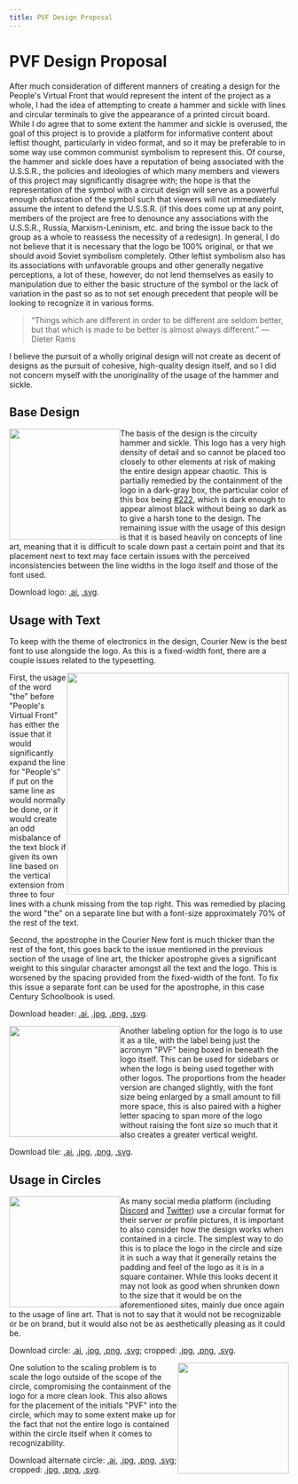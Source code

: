 ```yaml
---
title: PVF Design Proposal
---
```


# PVF Design Proposal

After much consideration of different manners of creating a design for the
People's Virtual Front that would represent the intent of the project as a
whole, I had the idea of attempting to create a hammer and sickle with lines and
circular terminals to give the appearance of a printed circuit board. While I do
agree that to some extent the hammer and sickle is overused, the goal of this
project is to provide a platform for informative content about leftist thought,
particularly in video format, and so it may be preferable to in some way use
common communist symbolism to represent this. Of course, the hammer and sickle
does have a reputation of being associated with the U.S.S.R., the policies and
ideologies of which many members and viewers of this project may significantly
disagree with; the hope is that the representation of the symbol with a circuit
design will serve as a powerful enough obfuscation of the symbol such that
viewers will not immediately assume the intent to defend the U.S.S.R. (if this
does come up at any point, members of the project are free to denounce any
associations with the U.S.S.R., Russia, Marxism-Leninism, etc. and bring the
issue back to the group as a whole to reassess the necessity of a redesign). In
general, I do not believe that it is necessary that the logo be 100% original,
or that we should avoid Soviet symbolism completely. Other leftist symbolism
also has its associations with unfavorable groups and other generally negative
perceptions, a lot of these, however, do not lend themselves as easily to
manipulation due to either the basic structure of the symbol or the lack of
variation in the past so as to not set enough precedent that people will be
looking to recognize it in various forms.

>“Things which are different in order to be different are seldom better, but
that which is made to be better is almost always different.” — Dieter Rams

I believe the pursuit of a wholly original design will not create as decent of
designs as the pursuit of cohesive, high-quality design itself, and so I did not
concern myself with the unoriginality of the usage of the hammer and sickle.

## Base Design

<img src="https://trew.moe/assets/img/pvf/logo.svg"
    style="float:left;width:200px;">

The basis of the design is the circuity hammer and sickle. This logo has a very
high density of detail and so cannot be placed too closely to other elements at
risk of making the entire design appear chaotic. This is partially remedied by
the containment of the logo in a dark-gray box, the particular color of this box
being [#222](http://www.colorhexa.com/222222), which is dark enough to appear
almost black without being so dark as to give a harsh tone to the design. The
remaining issue with the usage of this design is that it is based heavily on
concepts of line art, meaning that it is difficult to scale down past a certain
point and that its placement next to text may face certain issues with the
perceived inconsistencies between the line widths in the logo itself and those
of the font used.

Download logo: [.ai](https://trew.moe/assets/img/pvf/logo.ai),
[.svg](https://trew.moe/assets/img/pvf/logo.svg).

## Usage with Text

To keep with the theme of electronics in the design, Courier New is the best
font to use alongside the logo. As this is a fixed-width font, there are a
couple issues related to the typesetting.

<img src="https://trew.moe/assets/img/pvf/header.png"
    style="width:400px;float:right;">

First, the usage of the word "the" before "People's Virtual Front" has either
the issue that it would significantly expand the line for "People's" if put on
the same line as would normally be done, or it would create an odd misbalance of
the text block if given its own line based on the vertical extension from three
to four lines with a chunk missing from the top right. This was remedied by
placing the word "the" on a separate line but with a font-size approximately 70%
of the rest of the text.

Second, the apostrophe in the Courier New font is much thicker than the rest of
the font, this goes back to the issue mentioned in the previous section of the
usage of line art, the thicker apostrophe gives a significant weight to this
singular character amongst all the text and the logo. This is worsened by the
spacing provided from the fixed-width of the font. To fix this issue a separate
font can be used for the apostrophe, in this case Century Schoolbook is used.

Download header: [.ai](https://trew.moe/assets/img/pvf/header.ai),
[.jpg](https://trew.moe/assets/img/pvf/header.jpg),
[.png](https://trew.moe/assets/img/pvf/header.png),
[.svg](https://trew.moe/assets/img/pvf/header.svg).

<img src="https://trew.moe/assets/img/pvf/tile.png"
    style="width:200px;float:left;">

Another labeling option for the logo is to use it as a tile, with the label
being just the acronym "PVF" being boxed in beneath the logo itself. This can be
used for sidebars or when the logo is being used together with other logos. The
proportions from the header version are changed slightly, with the font size
being enlarged by a small amount to fill more space, this is also paired with a
higher letter spacing to span more of the logo without raising the font size so
much that it also creates a greater vertical weight.

Download tile: [.ai](https://trew.moe/assets/img/pvf/tile.ai),
[.jpg](https://trew.moe/assets/img/pvf/tile.jpg),
[.png](https://trew.moe/assets/img/pvf/tile.png),
[.svg](https://trew.moe/assets/img/pvf/tile.svg).

## Usage in Circles

<img src="https://trew.moe/assets/img/pvf/circle.png"
    style="width:200px;float:left;">

As many social media platform (including [Discord](https://discordapp.com) and
[Twitter](https://twitter.com)) use a circular format for their server or
profile pictures, it is important to also consider how the design works when
contained in a circle. The simplest way to do this is to place the logo in the
circle and size it in such a way that it generally retains the padding and feel
of the logo as it is in a square container. While this looks decent it may not
look as good when shrunken down to the size that it would be on the
aforementioned sites, mainly due once again to the usage of line art. That is
not to say that it would not be recognizable or be on brand, but it would also
not be as aesthetically pleasing as it could be.

Download circle: [.ai](https://trew.moe/assets/img/pvf/circle.ai),
[.jpg](https://trew.moe/assets/img/pvf/circle.jpg),
[.png](https://trew.moe/assets/img/pvf/circle.png),
[.svg](https://trew.moe/assets/img/pvf/circle.svg);
cropped: [.jpg](https://trew.moe/assets/img/pvf/circle-cropped.jpg),
[.png](https://trew.moe/assets/img/pvf/circle-cropped.png),
[.svg](https://trew.moe/assets/img/pvf/circle-cropped.svg).

<img src="https://trew.moe/assets/img/pvf/circle-alt.png"
style="width:200px;float:right;">

One solution to the scaling problem is to scale the logo outside of the scope of
the circle, compromising the containment of the logo for a more clean look. This
also allows for the placement of the initials "PVF" into the circle, which may
to some extent make up for the fact that not the entire logo is contained within
the circle itself when it comes to recognizability.

Download alternate circle: [.ai](https://trew.moe/assets/img/pvf/circle-alt.ai),
[.jpg](https://trew.moe/assets/img/pvf/circle-alt.jpg),
[.png](https://trew.moe/assets/img/pvf/circle-alt.png),
[.svg](https://trew.moe/assets/img/pvf/circle-alt.svg);
cropped: [.jpg](https://trew.moe/assets/img/pvf/circle-alt-cropped.jpg),
[.png](https://trew.moe/assets/img/pvf/circle-alt-cropped.png),
[.svg](https://trew.moe/assets/img/pvf/circle-alt-cropped.svg).

